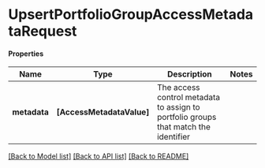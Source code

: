 # UpsertPortfolioGroupAccessMetadataRequest

#### Properties
Name | Type | Description | Notes
------------ | ------------- | ------------- | -------------
**metadata** | **[AccessMetadataValue]** | The access control metadata to assign to portfolio groups that match the identifier | 

[[Back to Model list]](../README.md#documentation-for-models) [[Back to API list]](../README.md#documentation-for-api-endpoints) [[Back to README]](../README.md)

